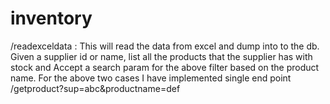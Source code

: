# inventory

/readexceldata : This will read the data from excel and dump into to the db.
Given a supplier id or name, list all the products that the supplier has with stock and Accept a search param for the above filter based on the product name.
For the above two cases I have implemented single end point /getproduct?sup=abc&productname=def 
